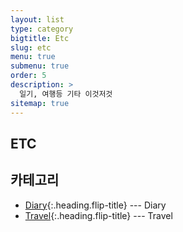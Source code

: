 ```yaml
---
layout: list
type: category
bigtitle: Etc
slug: etc
menu: true
submenu: true
order: 5
description: >
  일기, 여행등 기타 이것저것
sitemap: true
---
```


## ETC

## 카테고리

* [Diary]{:.heading.flip-title} --- Diary  
* [Travel]{:.heading.flip-title} --- Travel

[Diary]: /diary/
[Travel]: /travel/
